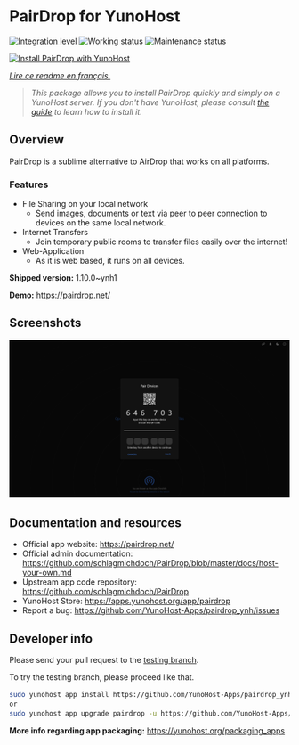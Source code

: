 <!--
N.B.: This README was automatically generated by https://github.com/YunoHost/apps/tree/master/tools/README-generator
It shall NOT be edited by hand.
-->

# PairDrop for YunoHost

[![Integration level](https://dash.yunohost.org/integration/pairdrop.svg)](https://dash.yunohost.org/appci/app/pairdrop) ![Working status](https://ci-apps.yunohost.org/ci/badges/pairdrop.status.svg) ![Maintenance status](https://ci-apps.yunohost.org/ci/badges/pairdrop.maintain.svg)

[![Install PairDrop with YunoHost](https://install-app.yunohost.org/install-with-yunohost.svg)](https://install-app.yunohost.org/?app=pairdrop)

*[Lire ce readme en français.](./README_fr.md)*

> *This package allows you to install PairDrop quickly and simply on a YunoHost server.
If you don't have YunoHost, please consult [the guide](https://yunohost.org/#/install) to learn how to install it.*

## Overview

PairDrop is a sublime alternative to AirDrop that works on all platforms.

### Features

- File Sharing on your local network
	- Send images, documents or text via peer to peer connection to devices on the same local network.
- Internet Transfers
	- Join temporary public rooms to transfer files easily over the internet!
- Web-Application
	- As it is web based, it runs on all devices.


**Shipped version:** 1.10.0~ynh1

**Demo:** https://pairdrop.net/

## Screenshots

![Screenshot of PairDrop](./doc/screenshots/pairdrop_screenshot_desktop.png)

## Documentation and resources

* Official app website: <https://pairdrop.net/>
* Official admin documentation: <https://github.com/schlagmichdoch/PairDrop/blob/master/docs/host-your-own.md>
* Upstream app code repository: <https://github.com/schlagmichdoch/PairDrop>
* YunoHost Store: <https://apps.yunohost.org/app/pairdrop>
* Report a bug: <https://github.com/YunoHost-Apps/pairdrop_ynh/issues>

## Developer info

Please send your pull request to the [testing branch](https://github.com/YunoHost-Apps/pairdrop_ynh/tree/testing).

To try the testing branch, please proceed like that.

``` bash
sudo yunohost app install https://github.com/YunoHost-Apps/pairdrop_ynh/tree/testing --debug
or
sudo yunohost app upgrade pairdrop -u https://github.com/YunoHost-Apps/pairdrop_ynh/tree/testing --debug
```

**More info regarding app packaging:** <https://yunohost.org/packaging_apps>
